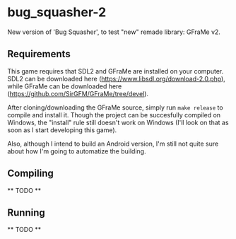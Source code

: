 # bug_squasher-2

New version of 'Bug Squasher', to test "new" remade library: GFraMe v2.

## Requirements

This game requires that SDL2 and GFraMe are installed on your computer. SDL2 can be
downloaded here (https://www.libsdl.org/download-2.0.php), while GFraMe can be
downloaded here (https://github.com/SirGFM/GFraMe/tree/devel).

After cloning/downloading the GFraMe source, simply run `make release` to compile and
install it. Though the project can be succesfully compiled on Windows, the "install" rule
still doesn't work on Windows (I'll look on that as soon as I start developing this game).

Also, although I intend to build an Android version, I'm still not quite sure about how I'm
going to automatize the building.

## Compiling

** TODO **

## Running

** TODO **
